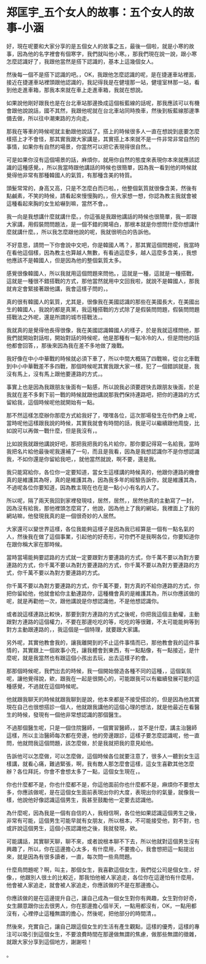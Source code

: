 # 郑匡宇_五个女人的故事：五个女人的故事-小涵

好，現在呢要和大家分享的是五個女人的故事之五，最後一個啦，就是小寒的故事，因為他的名字裡會有個寒字，我們就叫他小寒。，那我們現在說一說，跟小寒怎麼認識好了，我跟他當然是搭下認識的，基本上這幾個女人。

然後每一個不是搭下認識的吧。，OK，我跟他怎麼認識的呢，是在捷運車站裡面，接近在捷運車站裡頭跟他認識的，我記得我是在健壇那一站，健壇室林那一站，看到他走進車箱，那我本來就在車上走進車箱，我就在想說。

如果說他剛好跟我也是在台北車站那邊換成這個板藍線的話呢，那我應該可以有機會跟他說說話，國不其然，我跟他呢就在台北車站同時換車，然後到板藍線那邊準備去做，所以往中潮東路的方向走。

那我在等車的時候呢就主動跟他說話了。搭上的時候很多人一直在想說到底要怎麼樣搭上才不會怪，那其實我跟大家講是，其實搭上本來就不是一件非常非常自然的事情，如果你有自然的場景，你當然可以把它表現得很自然。。

可是如果你沒有這個場景的話，麻煩你，就用你自然的態度來表現你本來就應該認識的這種感覺。，所以我當時跟他講話的時候也很簡單，因為我一看到他的時候就覺得他非常有那種韓國人的氣質，有那種含美的特質。

頭髮常常的，身高又高，只是不怎麼白而已啦。，他整個氣質就很像含美，然後有點鹹素，不笑的時候，請看起來慢慢胸的。，但大家想一想，你認為教主我就會被這種看起來胸的女生給嚇到嘛，當然不會。。

我一向是我想講什麼就講什麼。，你這張是我跟他講話的時候也很簡單，我一即跟大家講，用假裝問問題法，是一個不錯的開場白，那根本就是你想問什麼你想講什麼就講什麼。，所以我怎麼跟他說的呢，我就很明白的告訴他。

不好意思，請問一下你會說中文吧，你是韓國人嗎？，那其實這個問題呢，我當時在看他這個樣，因為教主也算越人無數，有看過這麼多，越人這麼多含美，，我想他應該不是韓國人，但是因為他的整個氣質太多。

感覺很像韓國人，所以我就用這個問題來問他。，這就是一種，這就是一種搭戰，這就是一種很不錯搭戰的方式，那他當然就用中文回我啦，就說不是韓國人，那我就肯定會緊接著跟他講，我會這樣子問的，。

真的很有韓國人的氣質，尤其是，很像我在美國認識的那些在美國長大，在美國出生的韓國人，我說的都是真黨，我這種搭戰的方式除了是假裝問問題，假裝問問題搭戰法之外呢，還是所謂的城市搭戰法，。

我就真的是覺得他長得很像，我在美國認識韓國人的樣子，於是我就這樣問他，那我們就開始對話啦，開始對話的時候呢，他是那種有一點冷冷的人，但是問他的話他都會回答，，那後來因為我在差不多地做了幾戰。

我好像在中小中華戰的時候就必須下車了，所以中間大概隔了四戰嘛，從台北車戰到中小中華戰差不多四戰，那個時候呢其實我跟大家一樣，犯了一個錯誤就是，我沒有馬上，沒有馬上跟他要連路的方式，。

事實上也是因為我跟朋友後面有一點感，所以說我必須要趕快去跟朋友後面，於是我就在差不多剩下前一戰的時候就跟他講說那我們保持連路吧，把你的連路的方式留給我，這個時候呢他就開始有一點。

那不然這樣怎麼辦你那麼方式給我好了，嘿嘿各位，這次那場發生在你們身上呢，當時呢他這樣跟我說的時候，其實我就會有時間的話，我是可以繼續跟他周旋，比如說可以再做一戰什麼，但是我沒有，。

比如說我就跟他講說好吧，那把我把我的名片給你，那你要記得寫一名給我，當時我把名片給他最後呢我還補了一句，而且是我看，因為是我想認識你不是你想認識我，不如你還是你留給我吧，，就他當然就說，啊不要，還是我。

我只能寫給你，各位你一定要知道，當女生這樣講的時候真的，他跟你連路的機會真的是維護其為呀，真的是維護其為，因為我多年的經驗告訴你，就是維護其為，不過呢各位你要知道，因為教主現在也在是一點小小有名的人了。

所以呢，隔了兩天我回到家裡發現哇，居然，居然，，居然他真的主動寫了一封，因為沒有給我，那他裡頭怎麼寫了，他說，因為他上了我的網站，我裡面上了我的網站嘛，他發現我真的是一個很奇妙的人居然。

大家還可以變世界這樣，各位我能夠這樣子是因為我已經算是一個有一點名氣的人，然後我在做了這個事業，引起他的好奇形，可你們不是我啊各位，你要知道你在跟你稱大家在那時候。

當時當場能夠要認路的方式就一定要跟對方要連路的方式，你千萬不要以為對方要連路的方式，你千萬不要以為對方要連路的方式，你千萬不要以為對方要連路的方式，你千萬不要以為對方要連路的方式。

你千萬不要以為對方要連路的方式，你千萬不要，對方真的不給你連路的方式，你把你留給他，他就會給你主動連路你，這種機會真的是維護其為，所以你應該做的呢，就是再勸他一次，跟他講說是你想認識他，不是他想認識你。

或者說這樣連路比較快，那要到對方連路的方式之後呢，你把我這個主動權，主動跟對方連路的這個權力，不要在那邊吃吃的等，吃吃的等很難，不太可能能夠等到對方主動跟連路的，，我這個是一個特理，就要跟大家講。

另外呢，其實他教會我的，讓我離開到的不止這件事情而已，那他教會我的這件事情的，其實跟上一個故事小充，讓我體會到東西，有一點點像，有一點接近，是什麼呢，就是我當然也有跟這個小孩出去玩，出去這樣子約會。

那那個時候呢，我們出去的時候，我一個開始營造各種不同的這種，，這個氣氛呢，讓他覺得說，欸，跟我在一起是很開心的，可能跟我可以有繼續發展可能的這種感覺，不過就在這個時候呢。

他就跟我聊天的時候就跟我聊到是說，他本來都是不接受搭診的，但是因為他其實現在自己也很想搭診一個人，他就跟我講他的這個心理的想法，就是他最近在看醫生的時候，發現有一個他非常想認識的那個醫生。

不過那個醫生呢，只是一個住院醫師，一個實習醫師，，並不是什麼，講主治醫師這樣，所以主治醫師每次都在旁邊，他的旁邊跟診，這樣子要怎麼認識呢，他一直問，他就問我這個問題，該怎麼做，於是我就把我的意見給他。

告訴他可以怎麼做，可以怎麼做，這個時候各位就要注意了，很多人一聽到女生這樣講，就看心痛，難過緊張，啊，我有敵人那怎麼會這樣，這女生喜歡其他怎麼辦？各位拜託，你會不會想太多了一點，這個女生現在，。

你也什麼都不是，你也什麼都不是，你這他面前你也什麼都不是，麻煩你不要想太多，你應該做呢，是在這個女生面前表現出你的大度，表現出你的氣量，就像我一樣，他說他好像認識這個男生，我甚至鼓勵他一定要去認識他。

為什麼呢，因為我是一個有自信的人，我相信啊，各位他如果認識這個男生之後，非常有可能，這個男生可能早就有女朋友，所以根本，不可能接受他，對不對，也或許說這個男生，這個小孩認識他之後，我就發現，欸。

可能講話，其實聊天聊，聊不來，或者說根本聊不下去，所以他就對這個男生沒有興趣了，所以，你在這邊擔心太多，有什麼用，不要擔心，我會想把這一點提出來，就是因為有很多讀者，一直，每次問一些鳥問題。

什麼鳥問題呢？啊，叫主，那個女生，我喜歡這個女生，我們從公司是個女生，好像，，他跟別人很土的比較近，那我怕他被人家追走，各位你在這邊怕有什麼用，他會被人家追走，就會被人家追走，你應該做的不是在那邊擔心。

你應該做的是在這邊提升自己，讓自己成為一個女生對你有興趣，女生對你好奇，女生願意跟你出去很男人，你在那邊擔心個半天，一點用都沒有，OK，一點用都沒有，心裡停止這種無謂的擔心，然後呢，把他部分的時間清，。

然後來，充實自己，讓自己跟這個女生的生活有產生觀點，這樣的優秀，這樣的專注可以吸引到這個女生，不要浪費時間在那邊做無謂的焦慮，做那些無謂的徵雜，就跟大家分享到這個地方，謝謝啦！

。